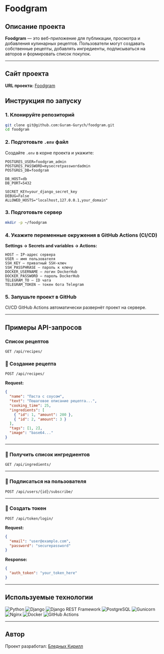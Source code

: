 
# Foodgram

## Описание проекта

**Foodgram** — это веб-приложение для публикации, просмотра и добавления кулинарных рецептов. Пользователи могут создавать собственные рецепты, добавлять ингредиенты, подписываться на авторов и формировать список покупок.

---

## Сайт проекта

**URL проекта:** [Foodgram](http://51.250.99.160:8001)

## Инструкция по запуску

### 1. Клонируйте репозиторий

```bash
git clone git@github.com:Guram-Gurych/foodgram.git
cd foodgram
````

### 2. Подготовьте `.env` файл

Создайте `.env` в корне проекта и укажите:

```env
POSTGRES_USER=foodgram_admin
POSTGRES_PASSWORD=mysecretpasswordadmin
POSTGRES_DB=foodgram

DB_HOST=db
DB_PORT=5432

SECRET_KEY=your_django_secret_key
DEBUG=False
ALLOWED_HOSTS="localhost,127.0.0.1,your_domain"
```

### 3. Подготовьте сервер

```bash
mkdir -p ~/foodgram
```

### 4. Укажите переменные окружения в GitHub Actions (CI/CD)

**Settings → Secrets and variables → Actions:**

```
HOST — IP-адрес сервера
USER — имя пользователя
SSH_KEY — приватный SSH-ключ
SSH_PASSPHRASE — пароль к ключу
DOCKER_USERNAME — логин DockerHub
DOCKER_PASSWORD — пароль DockerHub
TELEGRAM_TO — ID чата
TELEGRAM_TOKEN — токен бота Telegram
```

### 5. Запушьте проект в GitHub

CI/CD GitHub Actions автоматически развернёт проект на сервере.

---

## Примеры API-запросов

### Список рецептов

```http
GET /api/recipes/
```

### 🔹 Создание рецепта

```http
POST /api/recipes/
```

**Request:**

```json
{
  "name": "Паста с соусом",
  "text": "Пошаговое описание рецепта...",
  "cooking_time": 25,
  "ingredients": [
    { "id": 1, "amount": 200 },
    { "id": 2, "amount": 3 }
  ],
  "tags": [1, 2],
  "image": "base64..."
}
```

---

### 🔹 Получить список ингредиентов

```http
GET /api/ingredients/
```

---

### 🔹 Подписаться на пользователя

```http
POST /api/users/{id}/subscribe/
```

---

### 🔹 Создать токен

```http
POST /api/token/login/
```

**Request:**

```json
{
  "email": "user@example.com",
  "password": "securepassword"
}
```

**Response:**

```json
{
  "auth_token": "your_token_here"
}
```

---

## Используемые технологии

![Python](https://img.shields.io/badge/Python-3.9-blue)
![Django](https://img.shields.io/badge/Django-3.2.3-green)
![Django REST Framework](https://img.shields.io/badge/DRF-3.12.4-orange)
![PostgreSQL](https://img.shields.io/badge/PostgreSQL-13.3-purple)
![Gunicorn](https://img.shields.io/badge/Gunicorn-20.1.0-lightgreen)
![Nginx](https://img.shields.io/badge/Nginx-1.21-red)
![Docker](https://img.shields.io/badge/Docker-20.10-blueviolet)
![GitHub Actions](https://img.shields.io/badge/GitHub%20Actions-2.0-yellowgreen)

---

## Автор

Проект разработал: [Бледных Кирилл](https://github.com/Guram-Gurych)
